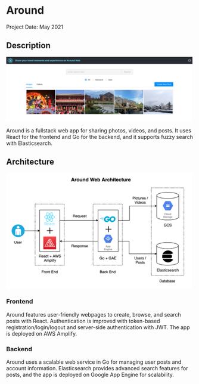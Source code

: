 # Around

Project Date: May 2021

## Description

<img src="./images/demo.png" alt="demo" width="500"><br>

Around is a fullstack web app for sharing photos, videos, and posts. It uses React for the frontend and Go for the backend, and it supports fuzzy search with Elasticsearch.

## Architecture

<img src="./images/architecture.png" alt="architecture" width="500"><br>

### Frontend

Around features user-friendly webpages to create, browse, and search posts with React. Authentication is improved with token-based registration/login/logout and server-side authentication with JWT. The app is deployed on AWS Amplify.

### Backend

Around uses a scalable web service in Go for managing user posts and account information. Elasticsearch provides advanced search features for posts, and the app is deployed on Google App Engine for scalability.